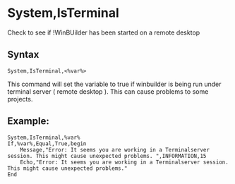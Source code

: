 # System,IsTerminal #
Check to see if !WinBUilder has been started on a remote desktop
## Syntax ##
```
System,IsTerminal,<%var%>
```

This command will set the variable to true if winbuilder is being run under terminal server ( remote desktop ). This can cause problems to some projects.

## Example: ##
```
System,IsTerminal,%var%
If,%var%,Equal,True,begin
    Message,"Error: It seems you are working in a Terminalserver session. This might cause unexpected problems. ",INFORMATION,15
    Echo,"Error: It seems you are working in a Terminalserver session. This might cause unexpected problems."
End
```